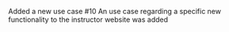 Added a new use case #10
An use case regarding a specific new functionality to the instructor website was added
